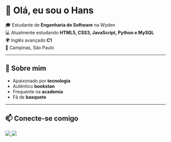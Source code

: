 # 👋 Olá, eu sou o Hans  

🎓 Estudante de **Engenharia de Software** na Wyden  
💻 Atualmente estudando **HTML5, CSS3, JavaScript, Python e MySQL**  
🌍 Inglês avançado **C1**  
📍 Campinas, São Paulo  

---

## 🚀 Sobre mim
- Apaixonado por **tecnologia**  
- Autêntico **bookstan** 
- Frequente na **academia**  
- Fã de **basquete**  

---

## 📫 Conecte-se comigo

<p align="left">
  <a href="https://www.linkedin.com/in/hans-abreu-vogel/" target="_blank">
    <img src="https://img.shields.io/badge/LinkedIn-0077B5?style=for-the-badge&logo=linkedin&logoColor=white"/>
  </a>
  <a href="mailto:abreuhans@gmail.com" target="_blank">
    <img src="https://img.shields.io/badge/Gmail-D14836?style=for-the-badge&logo=gmail&logoColor=white"/>
  </a>
</p>
